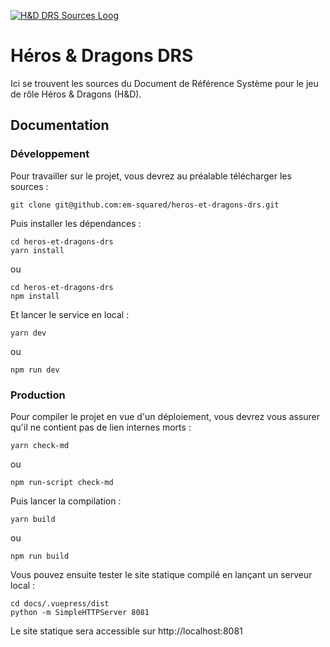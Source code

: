 [![H&D DRS Sources Loog](https://github.com/em-squared/heros-et-dragons-drs/blob/master/docs/.vuepress/public/dragon_binaire.png "H&D DRS Sources")](#)

# Héros & Dragons DRS
Ici se trouvent les sources du Document de Référence Système pour le jeu de rôle Héros & Dragons (H&D).

## Documentation
### Développement
Pour travailler sur le projet, vous devrez au préalable télécharger les sources :
```
git clone git@github.com:em-squared/heros-et-dragons-drs.git
```
Puis installer les dépendances :
```
cd heros-et-dragons-drs
yarn install
```
ou
```
cd heros-et-dragons-drs
npm install
```
Et lancer le service en local :
```
yarn dev
```
ou
```
npm run dev
```

### Production
Pour compiler le projet en vue d'un déploiement, vous devrez vous assurer qu'il ne contient pas de lien internes morts :
```
yarn check-md
```
ou
```
npm run-script check-md
```
Puis lancer la compilation :
```
yarn build
```
ou
```
npm run build
```
Vous pouvez ensuite tester le site statique compilé en lançant un serveur local :
```
cd docs/.vuepress/dist
python -m SimpleHTTPServer 8081
```
Le site statique sera accessible sur http://localhost:8081

